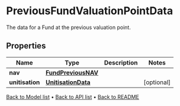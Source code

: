 

# PreviousFundValuationPointData

The data for a Fund at the previous valuation point.

## Properties

| Name | Type | Description | Notes |
|------------ | ------------- | ------------- | -------------|
|**nav** | [**FundPreviousNAV**](FundPreviousNAV.md) |  |  |
|**unitisation** | [**UnitisationData**](UnitisationData.md) |  |  [optional] |



[Back to Model list](../README.md#documentation-for-models) &#8226; [Back to API list](../README.md#documentation-for-api-endpoints) &#8226; [Back to README](../README.md)


